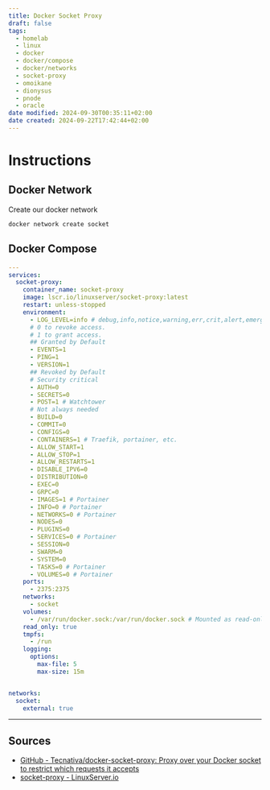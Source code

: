 ```yaml
---
title: Docker Socket Proxy
draft: false
tags:
  - homelab
  - linux
  - docker
  - docker/compose
  - docker/networks
  - socket-proxy
  - omoikane
  - dionysus
  - pnode
  - oracle
date modified: 2024-09-30T00:35:11+02:00
date created: 2024-09-22T17:42:44+02:00
---
```


# Instructions

## Docker Network
Create our docker network
```shell
docker network create socket
```

## Docker Compose
```yaml title="containers/socket-proxy/docker-compose.yml"
---
services:
  socket-proxy:
    container_name: socket-proxy
    image: lscr.io/linuxserver/socket-proxy:latest
    restart: unless-stopped
    environment:
      - LOG_LEVEL=info # debug,info,notice,warning,err,crit,alert,emerg
      # 0 to revoke access.
      # 1 to grant access.
      ## Granted by Default
      - EVENTS=1
      - PING=1
      - VERSION=1
      ## Revoked by Default
      # Security critical
      - AUTH=0
      - SECRETS=0
      - POST=1 # Watchtower
      # Not always needed
      - BUILD=0
      - COMMIT=0
      - CONFIGS=0
      - CONTAINERS=1 # Traefik, portainer, etc.
      - ALLOW_START=1
      - ALLOW_STOP=1
      - ALLOW_RESTARTS=1
      - DISABLE_IPV6=0
      - DISTRIBUTION=0
      - EXEC=0
      - GRPC=0
      - IMAGES=1 # Portainer
      - INFO=0 # Portainer
      - NETWORKS=0 # Portainer
      - NODES=0
      - PLUGINS=0
      - SERVICES=0 # Portainer
      - SESSION=0
      - SWARM=0
      - SYSTEM=0
      - TASKS=0 # Portainer
      - VOLUMES=0 # Portainer
    ports:
      - 2375:2375
    networks:
      - socket
    volumes:
      - /var/run/docker.sock:/var/run/docker.sock # Mounted as read-only
    read_only: true
    tmpfs:
	  - /run
    logging:
      options:
        max-file: 5
        max-size: 15m


networks:
  socket:
    external: true
```

---

## Sources
- [GitHub - Tecnativa/docker-socket-proxy: Proxy over your Docker socket to restrict which requests it accepts](https://github.com/Tecnativa/docker-socket-proxy)
- [socket-proxy - LinuxServer.io](https://docs.linuxserver.io/images/docker-socket-proxy/)